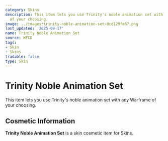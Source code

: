 ```yaml
---
category: Skins
description: This item lets you use Trinity's noble animation set with any Warframe
  of your choosing.
image: ../images/trinity-noble-animation-set-0cd129fe87.png
last_updated: '2025-09-17'
name: Trinity Noble Animation Set
source: WFCD
tags:
- Skin
- Skins
tradable: false
type: Skin
---
```


# Trinity Noble Animation Set

This item lets you use Trinity's noble animation set with any Warframe of your choosing.

## Cosmetic Information

**Trinity Noble Animation Set** is a skin cosmetic item for Skins.

